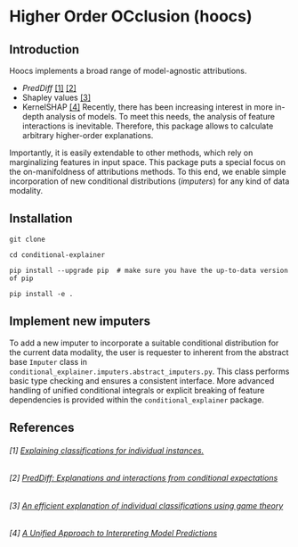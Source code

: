 # Higher Order OCclusion (hoocs)
## Introduction
Hoocs implements a broad range of model-agnostic attributions.
- *PredDiff*  [[1]]([1]) [[2]]([2])
- Shapley values [[3]]([3])
- KernelSHAP [[4]]([4])
Recently, there has been increasing interest in more in-depth analysis of models. To meet this needs, the analysis of 
feature interactions is inevitable. Therefore, this package allows to calculate arbitrary higher-order explanations.

Importantly, it is easily extendable to other methods, which rely on marginalizing features in input space. 
This package puts a special focus on the on-manifoldness of attributions methods. To this end, we enable simple 
incorporation of new conditional distributions (*imputers*) for any kind of data modality. 

## Installation
```
git clone

cd conditional-explainer

pip install --upgrade pip  # make sure you have the up-to-data version of pip

pip install -e .
```

## Implement new imputers
To add a new imputer to incorporate a suitable conditional distribution for the current data modality, 
the user is requester to inherent from the abstract base `Imputer` class 
in `conditional_explainer.imputers.abstract_imputers.py`.
This class performs basic type checking and ensures a consistent interface. 
More advanced handling of unified conditional integrals or explicit breaking of feature dependencies is provided 
within the `conditional_explainer` package. 

## References

###### [1] [Explaining classifications for individual instances.](https://ieeexplore.ieee.org/abstract/document/4407709)
###### [2] [PredDiff: Explanations and interactions from conditional expectations](https://www.sciencedirect.com/science/article/pii/S000437022200114X)
###### [3] [An efficient explanation of individual classifications using game theory](https://www.jmlr.org/papers/volume11/strumbelj10a/strumbelj10a.pdf?ref=https://githubhelp.com)
###### [4] [A Unified Approach to Interpreting Model Predictions](https://proceedings.neurips.cc/paper/2017/hash/8a20a8621978632d76c43dfd28b67767-Abstract.html)
